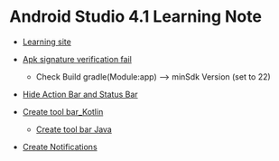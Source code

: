 ﻿# Android Studio 4.1 Learning Note
 * [Learning site](https://ithelp.ithome.com.tw/articles/10192437, "Link")

* [Apk signature verification fail](https://blog.csdn.net/hhyyqq/article/details/103180812, "Link")
  * Check Build gradle(Module:app) --> minSdk Version (set to 22)

* [Hide Action Bar and Status Bar](http://dog0416.blogspot.com/2018/04/android-hide-action-bar-and-status-bar.html, "Link") 

* [Create tool bar_Kotlin](https://ithelp.ithome.com.tw/articles/10193384, "Link")
  * [Create tool bar Java](https://www.ruyut.com/2018/12/android-studio-menu.html?showComment=1603942292977#c5629104492918506818, "Link")
  
* [Create Notifications](https://developer.android.com/training/notify-user/build-notification, "Link")
